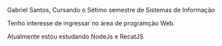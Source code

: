 Gabriel Santos, Cursando o Sétimo semestre de Sistemas de Informação

Tenho interesse de ingressar no área de programção Web.

Atualmente estou estudando NodeJs e RecatJS


<!---
Saintsbsg/Saintsbsg is a ✨ special ✨ repository because its `README.md` (this file) appears on your GitHub profile.
You can click the Preview link to take a look at your changes.
--->

